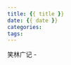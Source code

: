 ```yaml
---
title: {{ title }}
date: {{ date }}
categories:
tags:
---
```


<div class="just-for-fun">
笑林广记 -
</div>
